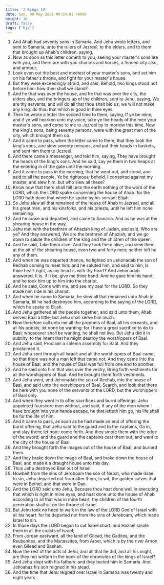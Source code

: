 ```yaml
---
title: '2 Kings 10'
date: Sun, 09 May 2021 00:00:01 +0000
weight: 10
draft: false
tags: ['kjv'] 
---
```


1. And Ahab had seventy sons in Samaria. And Jehu wrote letters, and sent to Samaria, unto the rulers of Jezreel, to the elders, and to them that brought up Ahab's children, saying,
2. Now as soon as this letter cometh to you, seeing your master's sons are with you, and there are with you chariots and horses, a fenced city also, and armour;
3. Look even out the best and meetest of your master's sons, and set him on his father's throne, and fight for your master's house.
4. But they were exceedingly afraid, and said, Behold, two kings stood not before him: how then shall we stand?
5. And he that was over the house, and he that was over the city, the elders also, and the bringers up of the children, sent to Jehu, saying, We are thy servants, and will do all that thou shalt bid us; we will not make any king: do thou that which is good in thine eyes.
6. Then he wrote a letter the second time to them, saying, If ye be mine, and if ye will hearken unto my voice, take ye the heads of the men your master's sons, and come to me to Jezreel by to morrow this time. Now the king's sons, being seventy persons, were with the great men of the city, which brought them up.
7. And it came to pass, when the letter came to them, that they took the king's sons, and slew seventy persons, and put their heads in baskets, and sent him them to Jezreel.
8. And there came a messenger, and told him, saying, They have brought the heads of the king's sons. And he said, Lay ye them in two heaps at the entering in of the gate until the morning.
9. And it came to pass in the morning, that he went out, and stood, and said to all the people, Ye be righteous: behold, I conspired against my master, and slew him: but who slew all these?
10. Know now that there shall fall unto the earth nothing of the word of the LORD, which the LORD spake concerning the house of Ahab: for the LORD hath done that which he spake by his servant Elijah.
11. So Jehu slew all that remained of the house of Ahab in Jezreel, and all his great men, and his kinsfolks, and his priests, until he left him none remaining.
12. And he arose and departed, and came to Samaria. And as he was at the shearing house in the way,
13. Jehu met with the brethren of Ahaziah king of Judah, and said, Who are ye? And they answered, We are the brethren of Ahaziah; and we go down to salute the children of the king and the children of the queen.
14. And he said, Take them alive. And they took them alive, and slew them at the pit of the shearing house, even two and forty men; neither left he any of them.
15. And when he was departed thence, he lighted on Jehonadab the son of Rechab coming to meet him: and he saluted him, and said to him, Is thine heart right, as my heart is with thy heart? And Jehonadab answered, It is. If it be, give me thine hand. And he gave him his hand; and he took him up to him into the chariot.
16. And he said, Come with me, and see my zeal for the LORD. So they made him ride in his chariot.
17. And when he came to Samaria, he slew all that remained unto Ahab in Samaria, till he had destroyed him, according to the saying of the LORD, which he spake to Elijah.
18. And Jehu gathered all the people together, and said unto them, Ahab served Baal a little; but Jehu shall serve him much.
19. Now therefore call unto me all the prophets of Baal, all his servants, and all his priests; let none be wanting: for I have a great sacrifice to do to Baal; whosoever shall be wanting, he shall not live. But Jehu did it in subtilty, to the intent that he might destroy the worshippers of Baal.
20. And Jehu said, Proclaim a solemn assembly for Baal. And they proclaimed it.
21. And Jehu sent through all Israel: and all the worshippers of Baal came, so that there was not a man left that came not. And they came into the house of Baal; and the house of Baal was full from one end to another.
22. And he said unto him that was over the vestry, Bring forth vestments for all the worshippers of Baal. And he brought them forth vestments.
23. And Jehu went, and Jehonadab the son of Rechab, into the house of Baal, and said unto the worshippers of Baal, Search, and look that there be here with you none of the servants of the LORD, but the worshippers of Baal only.
24. And when they went in to offer sacrifices and burnt offerings, Jehu appointed fourscore men without, and said, If any of the men whom I have brought into your hands escape, he that letteth him go, his life shall be for the life of him.
25. And it came to pass, as soon as he had made an end of offering the burnt offering, that Jehu said to the guard and to the captains, Go in, and slay them; let none come forth. And they smote them with the edge of the sword; and the guard and the captains cast them out, and went to the city of the house of Baal.
26. And they brought forth the images out of the house of Baal, and burned them.
27. And they brake down the image of Baal, and brake down the house of Baal, and made it a draught house unto this day.
28. Thus Jehu destroyed Baal out of Israel.
29. Howbeit from the sins of Jeroboam the son of Nebat, who made Israel to sin, Jehu departed not from after them, to wit, the golden calves that were in Bethel, and that were in Dan.
30. And the LORD said unto Jehu, Because thou hast done well in executing that which is right in mine eyes, and hast done unto the house of Ahab according to all that was in mine heart, thy children of the fourth generation shall sit on the throne of Israel.
31. But Jehu took no heed to walk in the law of the LORD God of Israel with all his heart: for he departed not from the sins of Jeroboam, which made Israel to sin.
32. In those days the LORD began to cut Israel short: and Hazael smote them in all the coasts of Israel;
33. From Jordan eastward, all the land of Gilead, the Gadites, and the Reubenites, and the Manassites, from Aroer, which is by the river Arnon, even Gilead and Bashan.
34. Now the rest of the acts of Jehu, and all that he did, and all his might, are they not written in the book of the chronicles of the kings of Israel?
35. And Jehu slept with his fathers: and they buried him in Samaria. And Jehoahaz his son reigned in his stead.
36. And the time that Jehu reigned over Israel in Samaria was twenty and eight years.
